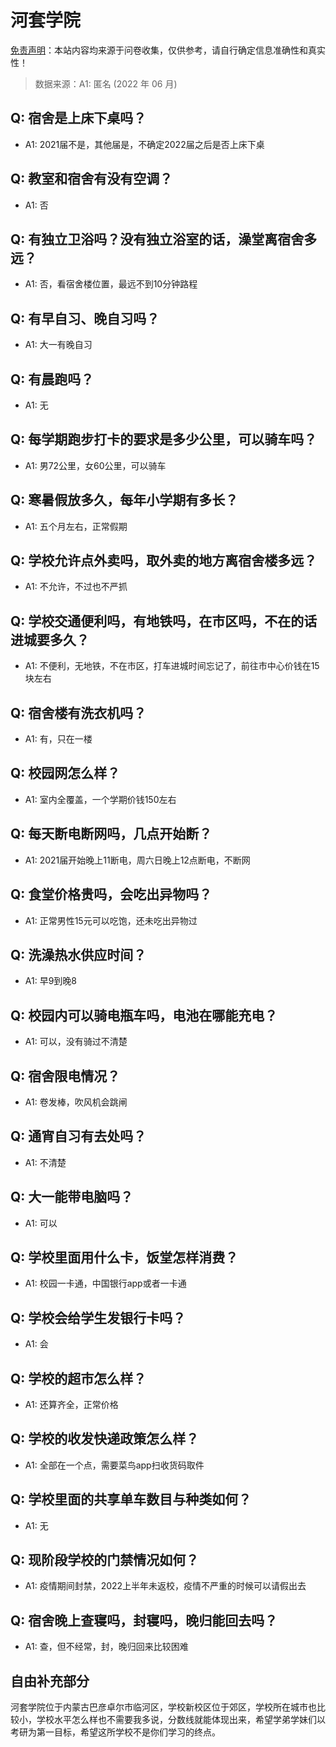 # 河套学院

[免责声明](https://colleges.chat/#_3)：本站内容均来源于问卷收集，仅供参考，请自行确定信息准确性和真实性！

> 数据来源：A1: 匿名 (2022 年 06 月)

## Q: 宿舍是上床下桌吗？

- A1: 2021届不是，其他届是，不确定2022届之后是否上床下桌

## Q: 教室和宿舍有没有空调？

- A1: 否

## Q: 有独立卫浴吗？没有独立浴室的话，澡堂离宿舍多远？

- A1: 否，看宿舍楼位置，最远不到10分钟路程

## Q: 有早自习、晚自习吗？

- A1: 大一有晚自习

## Q: 有晨跑吗？

- A1: 无

## Q: 每学期跑步打卡的要求是多少公里，可以骑车吗？

- A1: 男72公里，女60公里，可以骑车

## Q: 寒暑假放多久，每年小学期有多长？

- A1: 五个月左右，正常假期

## Q: 学校允许点外卖吗，取外卖的地方离宿舍楼多远？

- A1: 不允许，不过也不严抓

## Q: 学校交通便利吗，有地铁吗，在市区吗，不在的话进城要多久？

- A1: 不便利，无地铁，不在市区，打车进城时间忘记了，前往市中心价钱在15块左右

## Q: 宿舍楼有洗衣机吗？

- A1: 有，只在一楼

## Q: 校园网怎么样？

- A1: 室内全覆盖，一个学期价钱150左右

## Q: 每天断电断网吗，几点开始断？

- A1: 2021届开始晚上11断电，周六日晚上12点断电，不断网

## Q: 食堂价格贵吗，会吃出异物吗？

- A1: 正常男性15元可以吃饱，还未吃出异物过

## Q: 洗澡热水供应时间？

- A1: 早9到晚8

## Q: 校园内可以骑电瓶车吗，电池在哪能充电？

- A1: 可以，没有骑过不清楚

## Q: 宿舍限电情况？

- A1: 卷发棒，吹风机会跳闸

## Q: 通宵自习有去处吗？

- A1: 不清楚

## Q: 大一能带电脑吗？

- A1: 可以

## Q: 学校里面用什么卡，饭堂怎样消费？

- A1: 校园一卡通，中国银行app或者一卡通

## Q: 学校会给学生发银行卡吗？

- A1: 会

## Q: 学校的超市怎么样？

- A1: 还算齐全，正常价格

## Q: 学校的收发快递政策怎么样？

- A1: 全部在一个点，需要菜鸟app扫收货码取件

## Q: 学校里面的共享单车数目与种类如何？

- A1: 无

## Q: 现阶段学校的门禁情况如何？

- A1: 疫情期间封禁，2022上半年未返校，疫情不严重的时候可以请假出去

## Q: 宿舍晚上查寝吗，封寝吗，晚归能回去吗？

- A1: 查，但不经常，封，晚归回来比较困难

## 自由补充部分

河套学院位于内蒙古巴彦卓尔市临河区，学校新校区位于郊区，学校所在城市也比较小，学校水平怎么样也不需要我多说，分数线就能体现出来，希望学弟学妹们以考研为第一目标，希望这所学校不是你们学习的终点。